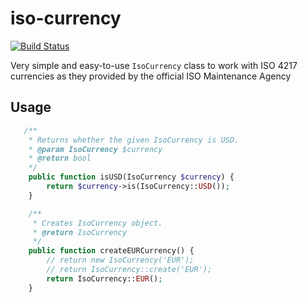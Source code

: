 # iso-currency

[![Build Status](https://travis-ci.org/fortis/iso-currency.svg?branch=master)](https://travis-ci.org/fortis/iso-currency)

Very simple and easy-to-use `IsoCurrency` class to work with ISO 4217 currencies as they provided by the official ISO Maintenance Agency

## Usage

```php
   /**
    * Returns whether the given IsoCurrency is USD.
    * @param IsoCurrency $currency
    * @return bool
    */
    public function isUSD(IsoCurrency $currency) {
        return $currency->is(IsoCurrency::USD());
    }

    /**
     * Creates IsoCurrency object.
     * @return IsoCurrency
     */
    public function createEURCurrency() {
        // return new IsoCurrency('EUR');
        // return IsoCurrency::create('EUR');
        return IsoCurrency::EUR();
    }
```
